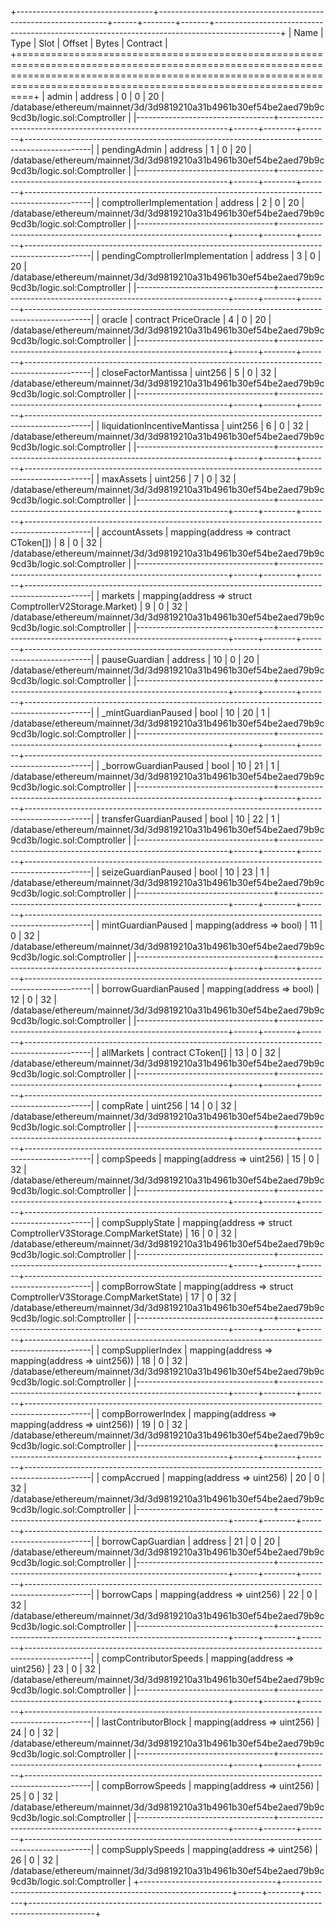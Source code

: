 +----------------------------------+-----------------------------------------------------------------+------+--------+-------+----------------------------------------------------------------------------------------------+
| Name                             | Type                                                            | Slot | Offset | Bytes | Contract                                                                                     |
+===========================================================================================================================================================================================================================+
| admin                            | address                                                         | 0    | 0      | 20    | /database/ethereum/mainnet/3d/3d9819210a31b4961b30ef54be2aed79b9c9cd3b/logic.sol:Comptroller |
|----------------------------------+-----------------------------------------------------------------+------+--------+-------+----------------------------------------------------------------------------------------------|
| pendingAdmin                     | address                                                         | 1    | 0      | 20    | /database/ethereum/mainnet/3d/3d9819210a31b4961b30ef54be2aed79b9c9cd3b/logic.sol:Comptroller |
|----------------------------------+-----------------------------------------------------------------+------+--------+-------+----------------------------------------------------------------------------------------------|
| comptrollerImplementation        | address                                                         | 2    | 0      | 20    | /database/ethereum/mainnet/3d/3d9819210a31b4961b30ef54be2aed79b9c9cd3b/logic.sol:Comptroller |
|----------------------------------+-----------------------------------------------------------------+------+--------+-------+----------------------------------------------------------------------------------------------|
| pendingComptrollerImplementation | address                                                         | 3    | 0      | 20    | /database/ethereum/mainnet/3d/3d9819210a31b4961b30ef54be2aed79b9c9cd3b/logic.sol:Comptroller |
|----------------------------------+-----------------------------------------------------------------+------+--------+-------+----------------------------------------------------------------------------------------------|
| oracle                           | contract PriceOracle                                            | 4    | 0      | 20    | /database/ethereum/mainnet/3d/3d9819210a31b4961b30ef54be2aed79b9c9cd3b/logic.sol:Comptroller |
|----------------------------------+-----------------------------------------------------------------+------+--------+-------+----------------------------------------------------------------------------------------------|
| closeFactorMantissa              | uint256                                                         | 5    | 0      | 32    | /database/ethereum/mainnet/3d/3d9819210a31b4961b30ef54be2aed79b9c9cd3b/logic.sol:Comptroller |
|----------------------------------+-----------------------------------------------------------------+------+--------+-------+----------------------------------------------------------------------------------------------|
| liquidationIncentiveMantissa     | uint256                                                         | 6    | 0      | 32    | /database/ethereum/mainnet/3d/3d9819210a31b4961b30ef54be2aed79b9c9cd3b/logic.sol:Comptroller |
|----------------------------------+-----------------------------------------------------------------+------+--------+-------+----------------------------------------------------------------------------------------------|
| maxAssets                        | uint256                                                         | 7    | 0      | 32    | /database/ethereum/mainnet/3d/3d9819210a31b4961b30ef54be2aed79b9c9cd3b/logic.sol:Comptroller |
|----------------------------------+-----------------------------------------------------------------+------+--------+-------+----------------------------------------------------------------------------------------------|
| accountAssets                    | mapping(address => contract CToken[])                           | 8    | 0      | 32    | /database/ethereum/mainnet/3d/3d9819210a31b4961b30ef54be2aed79b9c9cd3b/logic.sol:Comptroller |
|----------------------------------+-----------------------------------------------------------------+------+--------+-------+----------------------------------------------------------------------------------------------|
| markets                          | mapping(address => struct ComptrollerV2Storage.Market)          | 9    | 0      | 32    | /database/ethereum/mainnet/3d/3d9819210a31b4961b30ef54be2aed79b9c9cd3b/logic.sol:Comptroller |
|----------------------------------+-----------------------------------------------------------------+------+--------+-------+----------------------------------------------------------------------------------------------|
| pauseGuardian                    | address                                                         | 10   | 0      | 20    | /database/ethereum/mainnet/3d/3d9819210a31b4961b30ef54be2aed79b9c9cd3b/logic.sol:Comptroller |
|----------------------------------+-----------------------------------------------------------------+------+--------+-------+----------------------------------------------------------------------------------------------|
| _mintGuardianPaused              | bool                                                            | 10   | 20     | 1     | /database/ethereum/mainnet/3d/3d9819210a31b4961b30ef54be2aed79b9c9cd3b/logic.sol:Comptroller |
|----------------------------------+-----------------------------------------------------------------+------+--------+-------+----------------------------------------------------------------------------------------------|
| _borrowGuardianPaused            | bool                                                            | 10   | 21     | 1     | /database/ethereum/mainnet/3d/3d9819210a31b4961b30ef54be2aed79b9c9cd3b/logic.sol:Comptroller |
|----------------------------------+-----------------------------------------------------------------+------+--------+-------+----------------------------------------------------------------------------------------------|
| transferGuardianPaused           | bool                                                            | 10   | 22     | 1     | /database/ethereum/mainnet/3d/3d9819210a31b4961b30ef54be2aed79b9c9cd3b/logic.sol:Comptroller |
|----------------------------------+-----------------------------------------------------------------+------+--------+-------+----------------------------------------------------------------------------------------------|
| seizeGuardianPaused              | bool                                                            | 10   | 23     | 1     | /database/ethereum/mainnet/3d/3d9819210a31b4961b30ef54be2aed79b9c9cd3b/logic.sol:Comptroller |
|----------------------------------+-----------------------------------------------------------------+------+--------+-------+----------------------------------------------------------------------------------------------|
| mintGuardianPaused               | mapping(address => bool)                                        | 11   | 0      | 32    | /database/ethereum/mainnet/3d/3d9819210a31b4961b30ef54be2aed79b9c9cd3b/logic.sol:Comptroller |
|----------------------------------+-----------------------------------------------------------------+------+--------+-------+----------------------------------------------------------------------------------------------|
| borrowGuardianPaused             | mapping(address => bool)                                        | 12   | 0      | 32    | /database/ethereum/mainnet/3d/3d9819210a31b4961b30ef54be2aed79b9c9cd3b/logic.sol:Comptroller |
|----------------------------------+-----------------------------------------------------------------+------+--------+-------+----------------------------------------------------------------------------------------------|
| allMarkets                       | contract CToken[]                                               | 13   | 0      | 32    | /database/ethereum/mainnet/3d/3d9819210a31b4961b30ef54be2aed79b9c9cd3b/logic.sol:Comptroller |
|----------------------------------+-----------------------------------------------------------------+------+--------+-------+----------------------------------------------------------------------------------------------|
| compRate                         | uint256                                                         | 14   | 0      | 32    | /database/ethereum/mainnet/3d/3d9819210a31b4961b30ef54be2aed79b9c9cd3b/logic.sol:Comptroller |
|----------------------------------+-----------------------------------------------------------------+------+--------+-------+----------------------------------------------------------------------------------------------|
| compSpeeds                       | mapping(address => uint256)                                     | 15   | 0      | 32    | /database/ethereum/mainnet/3d/3d9819210a31b4961b30ef54be2aed79b9c9cd3b/logic.sol:Comptroller |
|----------------------------------+-----------------------------------------------------------------+------+--------+-------+----------------------------------------------------------------------------------------------|
| compSupplyState                  | mapping(address => struct ComptrollerV3Storage.CompMarketState) | 16   | 0      | 32    | /database/ethereum/mainnet/3d/3d9819210a31b4961b30ef54be2aed79b9c9cd3b/logic.sol:Comptroller |
|----------------------------------+-----------------------------------------------------------------+------+--------+-------+----------------------------------------------------------------------------------------------|
| compBorrowState                  | mapping(address => struct ComptrollerV3Storage.CompMarketState) | 17   | 0      | 32    | /database/ethereum/mainnet/3d/3d9819210a31b4961b30ef54be2aed79b9c9cd3b/logic.sol:Comptroller |
|----------------------------------+-----------------------------------------------------------------+------+--------+-------+----------------------------------------------------------------------------------------------|
| compSupplierIndex                | mapping(address => mapping(address => uint256))                 | 18   | 0      | 32    | /database/ethereum/mainnet/3d/3d9819210a31b4961b30ef54be2aed79b9c9cd3b/logic.sol:Comptroller |
|----------------------------------+-----------------------------------------------------------------+------+--------+-------+----------------------------------------------------------------------------------------------|
| compBorrowerIndex                | mapping(address => mapping(address => uint256))                 | 19   | 0      | 32    | /database/ethereum/mainnet/3d/3d9819210a31b4961b30ef54be2aed79b9c9cd3b/logic.sol:Comptroller |
|----------------------------------+-----------------------------------------------------------------+------+--------+-------+----------------------------------------------------------------------------------------------|
| compAccrued                      | mapping(address => uint256)                                     | 20   | 0      | 32    | /database/ethereum/mainnet/3d/3d9819210a31b4961b30ef54be2aed79b9c9cd3b/logic.sol:Comptroller |
|----------------------------------+-----------------------------------------------------------------+------+--------+-------+----------------------------------------------------------------------------------------------|
| borrowCapGuardian                | address                                                         | 21   | 0      | 20    | /database/ethereum/mainnet/3d/3d9819210a31b4961b30ef54be2aed79b9c9cd3b/logic.sol:Comptroller |
|----------------------------------+-----------------------------------------------------------------+------+--------+-------+----------------------------------------------------------------------------------------------|
| borrowCaps                       | mapping(address => uint256)                                     | 22   | 0      | 32    | /database/ethereum/mainnet/3d/3d9819210a31b4961b30ef54be2aed79b9c9cd3b/logic.sol:Comptroller |
|----------------------------------+-----------------------------------------------------------------+------+--------+-------+----------------------------------------------------------------------------------------------|
| compContributorSpeeds            | mapping(address => uint256)                                     | 23   | 0      | 32    | /database/ethereum/mainnet/3d/3d9819210a31b4961b30ef54be2aed79b9c9cd3b/logic.sol:Comptroller |
|----------------------------------+-----------------------------------------------------------------+------+--------+-------+----------------------------------------------------------------------------------------------|
| lastContributorBlock             | mapping(address => uint256)                                     | 24   | 0      | 32    | /database/ethereum/mainnet/3d/3d9819210a31b4961b30ef54be2aed79b9c9cd3b/logic.sol:Comptroller |
|----------------------------------+-----------------------------------------------------------------+------+--------+-------+----------------------------------------------------------------------------------------------|
| compBorrowSpeeds                 | mapping(address => uint256)                                     | 25   | 0      | 32    | /database/ethereum/mainnet/3d/3d9819210a31b4961b30ef54be2aed79b9c9cd3b/logic.sol:Comptroller |
|----------------------------------+-----------------------------------------------------------------+------+--------+-------+----------------------------------------------------------------------------------------------|
| compSupplySpeeds                 | mapping(address => uint256)                                     | 26   | 0      | 32    | /database/ethereum/mainnet/3d/3d9819210a31b4961b30ef54be2aed79b9c9cd3b/logic.sol:Comptroller |
+----------------------------------+-----------------------------------------------------------------+------+--------+-------+----------------------------------------------------------------------------------------------+
